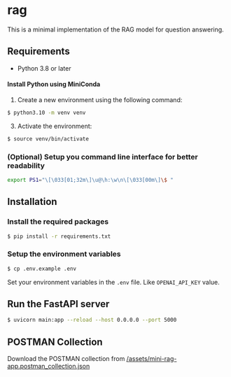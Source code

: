 # rag

This is a minimal implementation of the RAG model for question answering.

## Requirements

- Python 3.8 or later

#### Install Python using MiniConda

1) Create a new environment using the following command:
```bash
$ python3.10 -m venv venv 
```
3) Activate the environment:
```bash
$ source venv/bin/activate
```

### (Optional) Setup you command line interface for better readability

```bash
export PS1="\[\033[01;32m\]\u@\h:\w\n\[\033[00m\]\$ "
```

## Installation

### Install the required packages

```bash
$ pip install -r requirements.txt
```

### Setup the environment variables

```bash
$ cp .env.example .env
```

Set your environment variables in the `.env` file. Like `OPENAI_API_KEY` value.

## Run the FastAPI server

```bash
$ uvicorn main:app --reload --host 0.0.0.0 --port 5000
```

## POSTMAN Collection

Download the POSTMAN collection from [/assets/mini-rag-app.postman_collection.json](/assets/mini-rag-app.postman_collection.json)